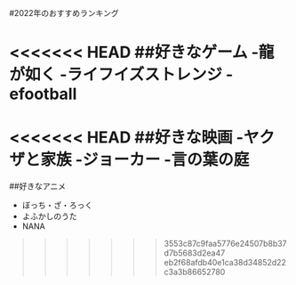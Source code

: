 #2022年のおすすめランキング

<<<<<<< HEAD
##好きなゲーム
-龍が如く
-ライフイズストレンジ
-efootball
=======
<<<<<<< HEAD
##好きな映画
-ヤクザと家族
-ジョーカー
-言の葉の庭
=======
##好きなアニメ
- ぼっち・ざ・ろっく
- よふかしのうた
- NANA
>>>>>>> 3553c87c9faa5776e24507b8b37d7b5683d2ea47
>>>>>>> eb2f68afdb40e1ca38d34852d22c3a3b86652780
